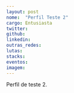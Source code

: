 ```yaml
---
layout: post
nome:  "Perfil Teste 2"
cargo: Entusiasta 
twitter: 
github: 
linkedin: 
outras_redes: 
lutas: 
stacks: 
eventos: 
imagem: 
---
```

<p>Perfil de teste 2.</p>
